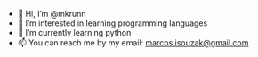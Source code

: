 - 👋 Hi, I’m @mkrunn
- 👀 I’m interested in learning programming languages
- 🌱 I’m currently learning python
- 📫 You can reach me by my email: marcos.isouzak@gmail.com

<!---
mkrunn/mkrunn is a ✨ special ✨ repository because its `README.md` (this file) appears on your GitHub profile.
You can click the Preview link to take a look at your changes.
--->
